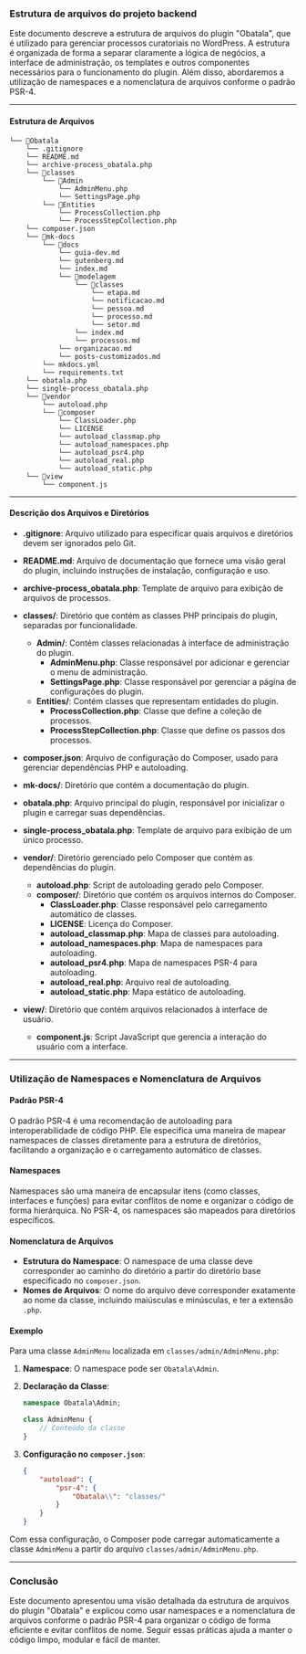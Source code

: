 ### Estrutura de arquivos do projeto backend

Este documento descreve a estrutura de arquivos do plugin "Obatala", que é utilizado para gerenciar processos curatoriais no WordPress. A estrutura é organizada de forma a separar claramente a lógica de negócios, a interface de administração, os templates e outros componentes necessários para o funcionamento do plugin. Além disso, abordaremos a utilização de namespaces e a nomenclatura de arquivos conforme o padrão PSR-4.

---

#### Estrutura de Arquivos

```
└── 📁Obatala
    └── .gitignore
    └── README.md
    └── archive-process_obatala.php
    └── 📁classes
        └── 📁Admin
            └── AdminMenu.php
            └── SettingsPage.php
        └── 📁Entities
            └── ProcessCollection.php
            └── ProcessStepCollection.php
    └── composer.json
    └── 📁mk-docs
        └── 📁docs
            └── guia-dev.md
            └── gutenberg.md
            └── index.md
            └── 📁modelagem
                └── 📁classes
                    └── etapa.md
                    └── notificacao.md
                    └── pessoa.md
                    └── processo.md
                    └── setor.md
                └── index.md
                └── processos.md
            └── organizacao.md
            └── posts-customizados.md
        └── mkdocs.yml
        └── requirements.txt
    └── obatala.php
    └── single-process_obatala.php
    └── 📁vendor
        └── autoload.php
        └── 📁composer
            └── ClassLoader.php
            └── LICENSE
            └── autoload_classmap.php
            └── autoload_namespaces.php
            └── autoload_psr4.php
            └── autoload_real.php
            └── autoload_static.php
    └── 📁view
        └── component.js
```

---

#### Descrição dos Arquivos e Diretórios

- **.gitignore**: Arquivo utilizado para especificar quais arquivos e diretórios devem ser ignorados pelo Git.
  
- **README.md**: Arquivo de documentação que fornece uma visão geral do plugin, incluindo instruções de instalação, configuração e uso.

- **archive-process_obatala.php**: Template de arquivo para exibição de arquivos de processos.

- **classes/**: Diretório que contém as classes PHP principais do plugin, separadas por funcionalidade.
  - **Admin/**: Contém classes relacionadas à interface de administração do plugin.
    - **AdminMenu.php**: Classe responsável por adicionar e gerenciar o menu de administração.
    - **SettingsPage.php**: Classe responsável por gerenciar a página de configurações do plugin.
  - **Entities/**: Contém classes que representam entidades do plugin.
    - **ProcessCollection.php**: Classe que define a coleção de processos.
    - **ProcessStepCollection.php**: Classe que define os passos dos processos.

- **composer.json**: Arquivo de configuração do Composer, usado para gerenciar dependências PHP e autoloading.

- **mk-docs/**: Diretório que contém a documentação do plugin.

- **obatala.php**: Arquivo principal do plugin, responsável por inicializar o plugin e carregar suas dependências.

- **single-process_obatala.php**: Template de arquivo para exibição de um único processo.

- **vendor/**: Diretório gerenciado pelo Composer que contém as dependências do plugin.
  - **autoload.php**: Script de autoloading gerado pelo Composer.
  - **composer/**: Diretório que contém os arquivos internos do Composer.
    - **ClassLoader.php**: Classe responsável pelo carregamento automático de classes.
    - **LICENSE**: Licença do Composer.
    - **autoload_classmap.php**: Mapa de classes para autoloading.
    - **autoload_namespaces.php**: Mapa de namespaces para autoloading.
    - **autoload_psr4.php**: Mapa de namespaces PSR-4 para autoloading.
    - **autoload_real.php**: Arquivo real de autoloading.
    - **autoload_static.php**: Mapa estático de autoloading.

- **view/**: Diretório que contém arquivos relacionados à interface de usuário.
  - **component.js**: Script JavaScript que gerencia a interação do usuário com a interface.

---

### Utilização de Namespaces e Nomenclatura de Arquivos

#### Padrão PSR-4

O padrão PSR-4 é uma recomendação de autoloading para interoperabilidade de código PHP. Ele especifica uma maneira de mapear namespaces de classes diretamente para a estrutura de diretórios, facilitando a organização e o carregamento automático de classes.

#### Namespaces

Namespaces são uma maneira de encapsular itens (como classes, interfaces e funções) para evitar conflitos de nome e organizar o código de forma hierárquica. No PSR-4, os namespaces são mapeados para diretórios específicos.

#### Nomenclatura de Arquivos

- **Estrutura do Namespace**: O namespace de uma classe deve corresponder ao caminho do diretório a partir do diretório base especificado no `composer.json`.
- **Nomes de Arquivos**: O nome do arquivo deve corresponder exatamente ao nome da classe, incluindo maiúsculas e minúsculas, e ter a extensão `.php`.

#### Exemplo

Para uma classe `AdminMenu` localizada em `classes/admin/AdminMenu.php`:

1. **Namespace**: O namespace pode ser `Obatala\Admin`.
2. **Declaração da Classe**:
   ```php
   namespace Obatala\Admin;

   class AdminMenu {
       // Conteúdo da classe
   }
   ```

3. **Configuração no `composer.json`**:
   ```json
   {
       "autoload": {
           "psr-4": {
               "Obatala\\": "classes/"
           }
       }
   }
   ```

Com essa configuração, o Composer pode carregar automaticamente a classe `AdminMenu` a partir do arquivo `classes/admin/AdminMenu.php`.

---

### Conclusão

Este documento apresentou uma visão detalhada da estrutura de arquivos do plugin "Obatala" e explicou como usar namespaces e a nomenclatura de arquivos conforme o padrão PSR-4 para organizar o código de forma eficiente e evitar conflitos de nome. Seguir essas práticas ajuda a manter o código limpo, modular e fácil de manter.